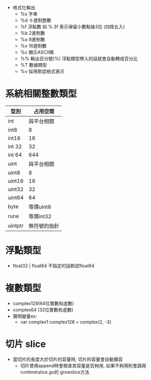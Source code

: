 

* 格式化輸出
  * %s 字串
  * %d 十進制整數
  * %f 浮點數  如 %.3f 表示保留小數點後3位 (四捨五入)
  * %b 2進制數
  * %o 8進制數
  * %x 16進制數
  * %c 顯示ASCII碼
  * %% 輸出百分號(%) 浮點類型帶入的話就會自動轉成百分比
  * %T 數據類型
  * %v 採用默認格式表示
  
# 系統相關整數類型

| 型別      | 占用空間     |
|---------|----------|
| int     | 與平台相關    |
| int8    | 8        |
| int16   | 16       |
| int 32  | 32       |
| int 64  | 644      |
| uint    | 與平台相關    |
| uint8   | 8        |
| uint16  | 16       |
| uint32  | 32       |
| uint64  | 64       |
| byte    | 等價uint8  |
| rune    | 等價int32  |
| uintptr | 無符號的指針   |

# 浮點類型
* float32 | float64  不指定的話默認float64
# 複數類型
* complex128(64位實數和虛數)
* complex64 (32位實數和虛數)
* 聲明變量ex:
  * var complex1 complex128 = complex(2, -3)

# 切片 slice
  * 當切片的長度大於切片的容量時, 切片的容量會自動擴容
    * 切片使用append時會檢查其容量是否夠用, 如果不夠用則會調用 runtime\slice.go的 growslice方法